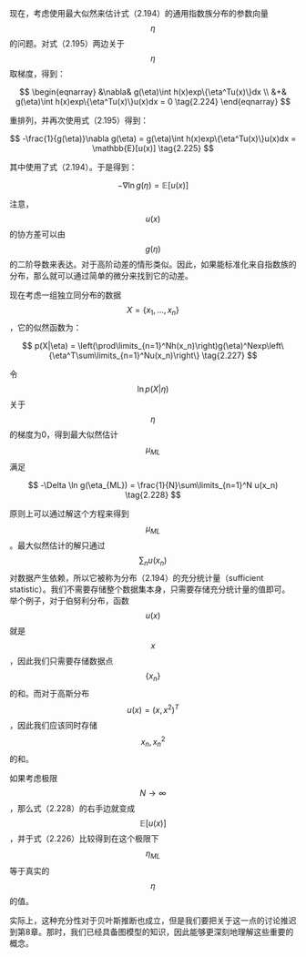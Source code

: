 现在，考虑使用最大似然来估计式（2.194）的通用指数族分布的参数向量$$ \eta $$的问题。对式（2.195）两边关于$$ \eta $$取梯度，得到：    

$$
\begin{eqnarray}
&\nabla& g(\eta)\int h(x)exp\{\eta^Tu(x)\}dx \\
&+& g(\eta)\int h(x)exp\{\eta^Tu(x)\}u(x)dx = 0 \tag{2.224}
\end{eqnarray}
$$

重排列，并再次使用式（2.195）得到：    

$$
-\frac{1}{g(\eta)}\nabla g(\eta) = g(\eta)\int h(x)exp\{\eta^Tu(x)\}u(x)dx = \mathbb{E}[u(x)] \tag{2.225}
$$

其中使用了式（2.194）。于是得到：    

$$
-\nabla\ln g(\eta) = \mathbb{E}[u(x)] \tag{2.226}
$$

注意，$$ u(x) $$的协方差可以由$$ g(\eta) $$的二阶导数来表达。对于高阶动差的情形类似。因此，如果能标准化来自指数族的分布，那么就可以通过简单的微分来找到它的动差。    

现在考虑一组独立同分布的数据$$ X=\{x_1,...,x_n\} $$，它的似然函数为：    

$$
p(X|\eta) = \left(\prod\limits_{n=1}^Nh(x_n)\right)g(\eta)^Nexp\left\{\eta^T\sum\limits_{n=1}^Nu(x_n)\right\} \tag{2.227}
$$

令$$ \ln p(X|\eta) $$关于$$ \eta $$的梯度为0，得到最大似然估计$$ \mu_{ML} $$满足

$$
-\Delta \ln g(\eta_{ML}) = \frac{1}{N}\sum\limits_{n=1}^N u(x_n) \tag{2.228}
$$

原则上可以通过解这个方程来得到$$ \mu_{ML} $$。最大似然估计的解只通过$$ \sum_n u(x_n) $$对数据产生依赖，所以它被称为分布（2.194）的充分统计量（sufficient statistic）。我们不需要存储整个数据集本身，只需要存储充分统计量的值即可。举个例子，对于伯努利分布，函数$$ u(x) $$就是$$ x $$，因此我们只需要存储数据点$$ \{x_n\} $$的和。而对于高斯分布$$ u(x) = (x, x^2)^T $$，因此我们应该同时存储$$ {x_n}, {x_n^2} $$的和。     

如果考虑极限$$ N \to \infty $$，那么式（2.228）的右手边就变成$$ \mathbb{E}[u(x)] $$，并于式（2.226）比较得到在这个极限下$$ \eta_{ML} $$等于真实的$$ \eta $$的值。    

实际上，这种充分性对于贝叶斯推断也成立，但是我们要把关于这一点的讨论推迟到第8章。那时，我们已经具备图模型的知识，因此能够更深刻地理解这些重要的概念。    


